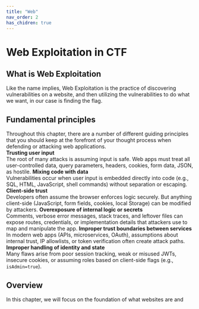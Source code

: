 ```yaml
---
title: "Web"
nav_order: 2
has_chidren: true
---
```

# Web Exploitation in CTF
## What is Web Exploitation
Like the name implies, Web Exploitation is the practice of discovering vulnerabilities on a website, and then utilizing the vulnerabilities to do what we want, in our case is finding the flag. 
## Fundamental principles
Throughout this chapter, there are a number of different guiding principles that you should keep at the forefront of your thought process when defending or attacking web applications.  
**Trusting user input**  
The root of many attacks is assuming input is safe. Web apps must treat all user-controlled data, query parameters, headers, cookies, form data, JSON, as hostile.
**Mixing code with data**  
Vulnerabilities occur when user input is embedded directly into code (e.g., SQL, HTML, JavaScript, shell commands) without separation or escaping.
**Client-side trust**  
Developers often assume the browser enforces logic securely. But anything client-side (JavaScript, form fields, cookies, local Storage) can be modified by attackers.
**Overexposure of internal logic or secrets**  
Comments, verbose error messages, stack traces, and leftover files can expose routes, credentials, or implementation details that attackers use to map and manipulate the app.
**Improper trust boundaries between services**  
In modern web apps (APIs, microservices, OAuth), assumptions about internal trust, IP allowlists, or token verification often create attack paths.
**Improper handling of identity and state**  
Many flaws arise from poor session tracking, weak or misused JWTs, insecure cookies, or assuming roles based on client-side flags (e.g., `isAdmin=true`).
## Overview
In this chapter, we will focus on the foundation of what websites are and 


